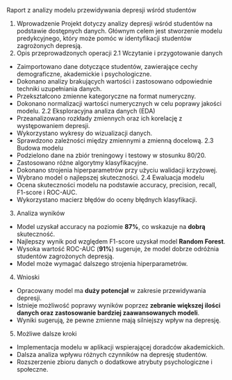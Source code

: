 Raport z analizy modelu przewidywania depresji wśród studentów
1. Wprowadzenie
Projekt dotyczy analizy depresji wśród studentów na podstawie dostępnych danych. Głównym celem jest stworzenie modelu predykcyjnego, który może pomóc w identyfikacji studentów zagrożonych depresją.
2. Opis przeprowadzonych operacji
2.1 Wczytanie i przygotowanie danych
- Zaimportowano dane dotyczące studentów, zawierające cechy demograficzne, akademickie i psychologiczne.
- Dokonano analizy brakujących wartości i zastosowano odpowiednie techniki uzupełniania danych.
- Przekształcono zmienne kategoryczne na format numeryczny.
- Dokonano normalizacji wartości numerycznych w celu poprawy jakości modelu.
2.2 Eksploracyjna analiza danych (EDA)
- Przeanalizowano rozkłady zmiennych oraz ich korelację z występowaniem depresji.
- Wykorzystano wykresy do wizualizacji danych.
- Sprawdzono zależności między zmiennymi a zmienną docelową.
2.3 Budowa modelu
- Podzielono dane na zbiór treningowy i testowy w stosunku 80/20.
- Zastosowano różne algorytmy klasyfikacyjne.
- Dokonano strojenia hiperparametrów przy użyciu walidacji krzyżowej.
- Wybrano model o najlepszej skuteczności.
2.4 Ewaluacja modelu
- Ocena skuteczności modelu na podstawie accuracy, precision, recall, F1-score i ROC-AUC.
- Wykorzystano macierz błędów do oceny błędnych klasyfikacji.
3. Analiza wyników
- Model uzyskał accuracy na poziomie **87%**, co wskazuje na **dobrą** skuteczność.
- Najlepszy wynik pod względem F1-score uzyskał model **Random Forest**.
- Wysoka wartość ROC-AUC (**91%**) sugeruje, że model dobrze odróżnia studentów zagrożonych depresją.
- Model może wymagać dalszego strojenia hiperparametrów.
4. Wnioski
- Opracowany model ma **duży potencjał** w zakresie przewidywania depresji.
- Istnieje możliwość poprawy wyników poprzez **zebranie większej ilości danych oraz zastosowanie bardziej zaawansowanych modeli**.
- Wyniki sugerują, że pewne zmienne mają silniejszy wpływ na depresję.
5. Możliwe dalsze kroki
- Implementacja modelu w aplikacji wspierającej doradców akademickich.
- Dalsza analiza wpływu różnych czynników na depresję studentów.
- Rozszerzenie zbioru danych o dodatkowe atrybuty psychologiczne i społeczne.
